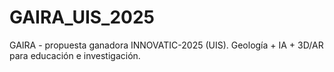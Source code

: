 # GAIRA_UIS_2025
GAIRA - propuesta ganadora INNOVATIC-2025 (UIS). Geología + IA + 3D/AR para educación e investigación.
